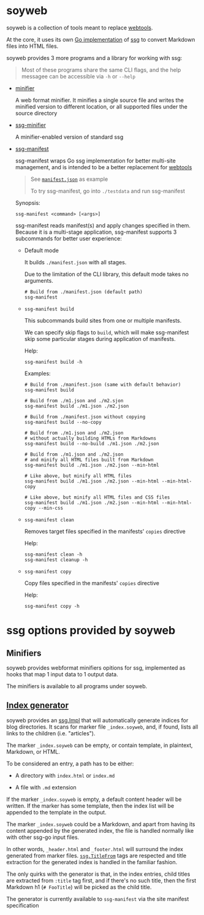 # soyweb

soyweb is a collection of tools meant to replace [webtools](https://github.com/soyart/webtools).

At the core, it uses its own [Go implementation](https://github.com/soyart/ssg)
of [ssg](https://romanzolotarev.com/ssg.html) to convert Markdown files
into HTML files.

soyweb provides 3 more programs and a library for working with ssg:

> Most of these programs share the same CLI flags, and the help messagee
> can be accessible via `-h` or `--help`

- [minifier](./cmd/minifier)

  A web format minifier. It minifies a single source file and writes the
  minified version to different location, or all supported files under
  the source directory

- [ssg-minifier](./cmd/ssg-minifier)

  A minifier-enabled version of standard ssg

- [ssg-manifest](./cmd/ssg-manifest)

  ssg-manifest wraps Go ssg implementation for better multi-site management,
  and is intended to be a better replacement for [webtools](https://github.com/soyart/webtools)

  > See [`manifest.json`](./testdata/manifest.json) as example
  >
  > To try ssg-manifest, go into `./testdata` and run ssg-manifest

  Synopsis:
  ```
  ssg-manifest <command> [<args>]
  ```

  ssg-manifest reads manifest(s) and apply changes specified in them.
  Because it is a multi-stage application, ssg-manifest supports 3 subcommands
  for better user experience:

  - Default mode

    It builds `./manifest.json` with all stages.

    Due to the limitation of the CLI library, this default
    mode takes no arguments.

    ```shell
    # Build from ./manifest.json (default path)
    ssg-manifest
    ```

  - `ssg-manifest build`

    This subcommands build sites from one or multiple manifests.

    We can specify skip flags to `build`, which will make ssg-manifest
    skip some particular stages during application of manifests.

    Help:

    ```shell
    ssg-manifest build -h
    ```

    Examples:

    ```shell
    # Build from ./manifest.json (same with default behavior)
    ssg-manifest build

    # Build from ./m1.json and ./m2.sjon
    ssg-manifest build ./m1.json ./m2.json

    # Build from ./manifest.json without copying
    ssg-manifest build --no-copy

    # Build from ./m1.json and ./m2.json
    # without actually building HTMLs from Markdowns
    ssg-manifest build --no-build ./m1.json ./m2.json

    # Build from ./m1.json and ./m2.json
    # and minify all HTML files built from Markdown
    ssg-manifest build ./m1.json ./m2.json --min-html

    # Like above, but minify all HTML files
    ssg-manifest build ./m1.json ./m2.json --min-html --min-html-copy

    # Like above, but minify all HTML files and CSS files
    ssg-manifest build ./m1.json ./m2.json --min-html --min-html-copy --min-css
    ```

  - `ssg-manifest clean`

    Removes target files specified in the manifests' `copies` directive

    Help:

    ```shell
    ssg-manifest clean -h
    ssg-manifest cleanup -h
    ```

  - `ssg-manifest copy`

    Copy files specified in the manifests' `copies` directive

    Help:

    ```shell
    ssg-manifest copy -h
    ```

# ssg options provided by soyweb

## Minifiers

soyweb provides webformat minifiers opitions for ssg, implemented as hooks that
map 1 input data to 1 output data.

The minifiers is available to all programs under soyweb.

## [Index generator](./index.go)

soyweb provides an [ssg.Impl](/options.go) that will automatically generate indices
for blog directories. It scans for marker file `_index.soyweb`, and, if found,
lists all links to the children (i.e. "articles").

The marker `_index.soyweb` can be empty, or contain template,
in plaintext, Markdown, or HTML.

To be considered an entry, a path has to be either:

- A directory with `index.html` or `index.md`

- A file with `.md` extension

If the marker `_index.soyweb` is empty, a default content header will be written.
If the marker has some template, then the index list will be appended to the template
in the output.

The marker `_index.soyweb` could be a Markdown, and apart from having its content
appended by the generated index, the file is handled normally like with other
ssg-go input files.

In other words, `_header.html` and `_footer.html` will surround the index generated from
marker files. [`ssg.TitleFrom`](../title.go) tags are respected and title extraction
for the generated index is handled in the familiar fashion.

The only quirks with the generator is that, in the index entries, child titles are extracted
from `:title` tag first, and if there's no such title, then the first Markdown h1 (`# FooTitle`)
will be picked as the child title.

The generator is currently available to `ssg-manifest` via the site manifest specification
